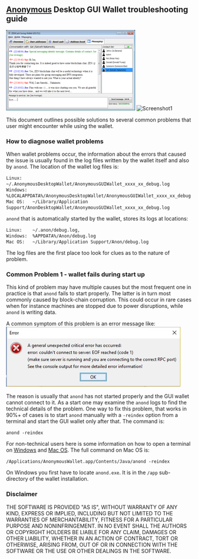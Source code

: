 ## [Anonymous](https://anonymousbitcoin.io/) Desktop GUI Wallet troubleshooting guide

![Screenshot1](ZENChat_small.png "Chat Window") ![Screenshot1](AnonymousWalletMac_0.74.7_small.png "Wallet Window")

This document outlines possible solutions to several common problems that user might encounter while using the wallet.

### How to diagnose wallet problems

When wallet problems occur, the information about the errors that caused the issue is usually found in the log files written by the wallet itself and also by `anond`. The location of the wallet log files is:
```
Linux:    ~/.AnonymousDesktopWallet/AnonymousGUIWallet_xxxx_xx_debug.log
Windows:  %LOCALAPPDATA%/AnonymousDesktopWallet/AnonymousGUIWallet_xxxx_xx_debug.log
Mac OS:   ~/Library/Application Support/AnonDesktopWallet/AnonymousGUIWallet_xxxx_xx_debug.log
```
`anond` that is automatically started by the wallet, stores its logs at locations:
```
Linux:    ~/.anon/debug.log,
Windows:  %APPDATA%/Anon/debug.log
Mac OS:   ~/Library/Application Support/Anon/debug.log
 ```
The log files are the first place too look for clues as to the nature of problem.

### Common Problem 1 - wallet fails during start up

This kind of problem may have multiple causes but the most frequent one in practice is that `anond` fails to start properly. The latter is in turn most commonly caused by block-chain corruption. This could occur
in rare cases when for instance machines are stopped due to power disruptions, while `anond` is writing data.

A common symptom of this problem is an error message like:
![Screenshot1](EOF_error.png "Chat Window")

The reason is usually that `anond` has not started properly and the GUI wallet cannot connect to it. As a start
one may examine the `anond` logs to find the technical details of the problem. One way to fix this problem, that
works in 90%+ of cases is to start `anond` manually with a `-reindex` option from a terminal and start the GUI wallet only after that. The command is:
```
anond -reindex
```
For non-technical users here is some information on how to open a terminal on [Windows](https://www.lifewire.com/how-to-open-command-prompt-2618089) and [Mac OS](https://www.wikihow.com/Open-a-Terminal-Window-in-Mac). The full command on Mac OS is:
```
/Applications/AnonymousWallet.app/Contents/Java/anond -reindex
```
On Windows you first have to locate `anond.exe`. It is in the `/app` sub-directory of the wallet installation.

### Disclaimer

THE SOFTWARE IS PROVIDED "AS IS", WITHOUT WARRANTY OF ANY KIND, EXPRESS OR
IMPLIED, INCLUDING BUT NOT LIMITED TO THE WARRANTIES OF MERCHANTABILITY,
FITNESS FOR A PARTICULAR PURPOSE AND NONINFRINGEMENT. IN NO EVENT SHALL THE
AUTHORS OR COPYRIGHT HOLDERS BE LIABLE FOR ANY CLAIM, DAMAGES OR OTHER
LIABILITY, WHETHER IN AN ACTION OF CONTRACT, TORT OR OTHERWISE, ARISING FROM,
OUT OF OR IN CONNECTION WITH THE SOFTWARE OR THE USE OR OTHER DEALINGS IN THE
SOFTWARE.
